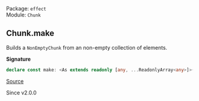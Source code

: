 Package: `effect`<br />
Module: `Chunk`<br />

## Chunk.make

Builds a `NonEmptyChunk` from an non-empty collection of elements.

**Signature**

```ts
declare const make: <As extends readonly [any, ...ReadonlyArray<any>]>(...as: As) => NonEmptyChunk<As[number]>
```

[Source](https://github.com/Effect-TS/effect/tree/main/packages/effect/src/Chunk.ts#L233)

Since v2.0.0